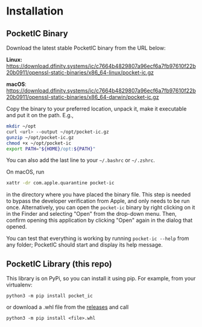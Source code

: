 # Installation

## PocketIC Binary

Download the latest stable PocketIC binary from the URL below:

**Linux:**   
https://download.dfinity.systems/ic/c7664b4829807a96ecf6a7fb97610f22b20b0911/openssl-static-binaries/x86_64-linux/pocket-ic.gz

**macOS**:  
https://download.dfinity.systems/ic/c7664b4829807a96ecf6a7fb97610f22b20b0911/openssl-static-binaries/x86_64-darwin/pocket-ic.gz

Copy the binary to your preferred location, unpack it, make it executable and put it on the path. E.g.,

```bash
mkdir ~/opt
curl <url> --output ~/opt/pocket-ic.gz
gunzip ~/opt/pocket-ic.gz
chmod +x ~/opt/pocket-ic
export PATH="${HOME}/opt:${PATH}"
```

You can also add the last line to your `~/.bashrc` or `~/.zshrc`.

On macOS, run 

```bash
xattr -dr com.apple.quarantine pocket-ic
```

in the directory where you have placed the binary file.
This step is needed to bypass the developer verification from Apple, and only needs to be run once.
Alternatively, you can open the `pocket-ic` binary by right clicking on it in the Finder and selecting "Open" from the drop-down menu.
Then, confirm opening this application by clicking "Open" again in the dialog that opened.

You can test that everything is working by running `pocket-ic --help` from any folder;
PocketIC should start and display its help message.

## PocketIC Library (this repo)

This library is on PyPi, so you can install it using pip. For example, from your virtualenv:

```python3 -m pip install pocket_ic```

or download a .whl file from the [releases](https://github.com/dfinity/pocketic-py/releases) and call

```python3 -m pip install <file>.whl```
